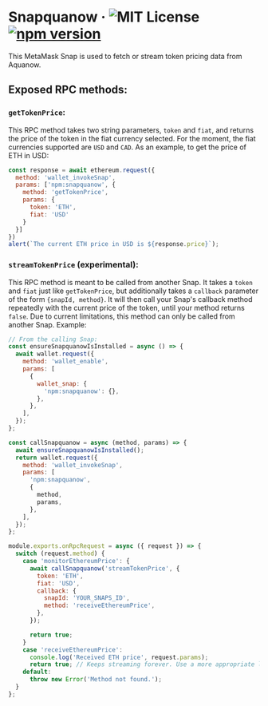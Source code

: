 # Snapquanow &middot; ![MIT License](https://img.shields.io/badge/license-MIT-blue.svg) [![npm version](https://img.shields.io/npm/v/snapquanow.svg?style=flat)](https://www.npmjs.com/package/snapquanow)

This MetaMask Snap is used to fetch or stream token pricing data from Aquanow.

## Exposed RPC methods:

### `getTokenPrice`:
This RPC method takes two string parameters, `token` and `fiat`, and returns the price of the token in the fiat currency selected. For the moment, the fiat currencies supported are `USD` and `CAD`. As an example, to get the price of ETH in USD:

```js
const response = await ethereum.request({
  method: 'wallet_invokeSnap',
  params: ['npm:snapquanow', {
    method: 'getTokenPrice',
    params: {
      token: 'ETH',
      fiat: 'USD'
    }
  }]
})
alert(`The current ETH price in USD is ${response.price}`);
```

### `streamTokenPrice` (experimental):
This RPC method is meant to be called from another Snap. It takes a `token` and `fiat` just like `getTokenPrice`, but additionally takes a `callback` parameter of the form `{snapId, method}`. It will then call your Snap's callback method repeatedly with the current price of the token, until your method returns `false`. Due to current limitations, this method can only be called from another Snap. Example:

```js
// From the calling Snap:
const ensureSnapquanowIsInstalled = async () => {
  await wallet.request({
    method: 'wallet_enable',
    params: [
      {
        wallet_snap: {
          'npm:snapquanow': {},
        },
      },
    ],
  });
};

const callSnapquanow = async (method, params) => {
  await ensureSnapquanowIsInstalled();
  return wallet.request({
    method: 'wallet_invokeSnap',
    params: [
      'npm:snapquanow',
      {
        method,
        params,
      },
    ],
  });
};

module.exports.onRpcRequest = async ({ request }) => {
  switch (request.method) {
    case 'monitorEthereumPrice': {
      await callSnapquanow('streamTokenPrice', {
        token: 'ETH',
        fiat: 'USD',
        callback: {
          snapId: 'YOUR_SNAPS_ID',
          method: 'receiveEthereumPrice',
        },
      });

      return true;
    }
    case 'receiveEthereumPrice':
      console.log('Received ETH price', request.params);
      return true; // Keeps streaming forever. Use a more appropriate logic to decide when to stop streaming
    default:
      throw new Error('Method not found.');
  }
};
```